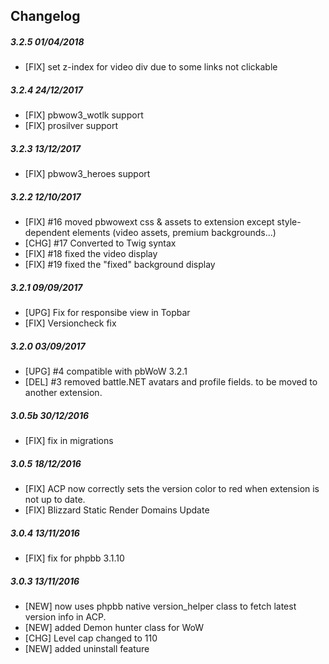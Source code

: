 ## Changelog

##### 3.2.5 01/04/2018
- [FIX] set z-index for video div due to some links not clickable

##### 3.2.4 24/12/2017
- [FIX] pbwow3_wotlk support
- [FIX] prosilver support

##### 3.2.3 13/12/2017
- [FIX] pbwow3_heroes support

##### 3.2.2 12/10/2017
- [FIX] #16 moved pbwowext css & assets to extension except style-dependent elements (video assets, premium backgrounds...)
- [CHG] #17 Converted to Twig syntax
- [FIX] #18 fixed the video display
- [FIX] #19 fixed the "fixed" background display
  
##### 3.2.1 09/09/2017
- [UPG] Fix for responsibe view in Topbar  
- [FIX] Versioncheck fix  

##### 3.2.0 03/09/2017
- [UPG] #4 compatible with pbWoW 3.2.1
- [DEL] #3 removed battle.NET avatars and profile fields. to be moved to another extension.    
 
##### 3.0.5b 30/12/2016
- [FIX] fix in migrations

##### 3.0.5 18/12/2016
- [FIX] ACP now correctly sets the version color to red when extension is not up to date. 
- [FIX] Blizzard Static Render Domains Update 

##### 3.0.4 13/11/2016
- [FIX] fix for phpbb 3.1.10

##### 3.0.3 13/11/2016
- [NEW] now uses phpbb native version_helper class to fetch latest version info in ACP.
- [NEW] added Demon hunter class for WoW
- [CHG] Level cap changed to 110
- [NEW] added uninstall feature

